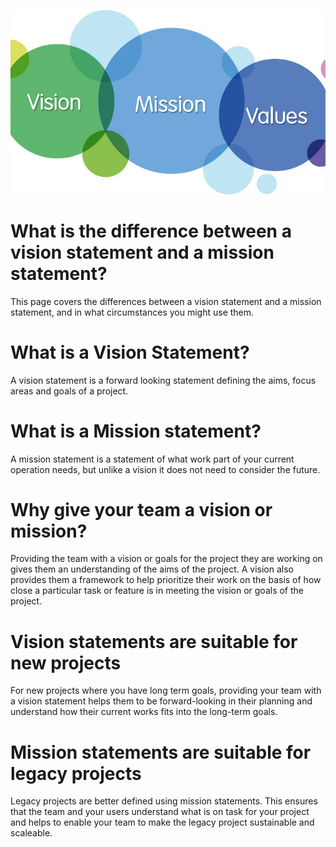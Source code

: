 ![alt text](img/vision_mission_values.jpg "Vision missions values venn diagram")


# What is the difference between a vision statement and a mission statement?

This page covers the differences between a vision statement and a mission statement, and in what circumstances you might use them.

# What is a Vision Statement?

A vision statement is a forward looking statement defining the aims, focus areas and goals of a project.

# What is a Mission statement?

A mission statement is a statement of what work part of your current operation needs, but unlike a vision it does not need to consider the future.

# Why give your team a vision or mission?

Providing the team with a vision or goals for the project they are working on gives them an understanding of the aims of the project. A vision also provides them a framework to help prioritize their work on the basis of how close a particular task or feature is in meeting the vision or goals of the project.

# Vision statements are suitable for new projects

For new projects where you have long term goals, providing your team with a vision statement helps them to be forward-looking in their planning and understand how their current works fits into the long-term goals.

# Mission statements are suitable for legacy projects

Legacy projects are better defined using mission statements. This ensures that the team and your users understand what is on task for your project and helps to enable your team to make the legacy project sustainable and scaleable. 
